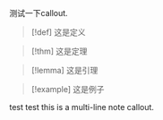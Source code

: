 <head>
    <meta charset="UTF-8">
    <meta name="viewport" content="width=device-width, initial-scale=1.0">
    <title>Chapter2 Convex Sets</title>
    <link rel="stylesheet" href="https://raw.githubusercontent.com/SuoRuGithub/zzBlog/main/styles_note.css">
    <script src="https://raw.githubusercontent.com/SuoRuGithub/zzBlog/main/Scripts/callout.js"></script>
    <script type="text/x-mathjax-config">
    MathJax.Hub.Config({ TeX: { equationNumbers: { autoNumber: "all" } } });
    </script>
    <script type="text/x-mathjax-config">
    MathJax.Hub.Config({tex2jax: {
            inlineMath: [ ['$','$'], ["\\(","\\)"] ],
            processEscapes: true
          }
        });
    </script>
    <script src="https://cdn.mathjax.org/mathjax/latest/MathJax.js?config=TeX-AMS-MML_HTMLorMML" type="text/javascript">
    </script>    
</head>



测试一下callout.

> [!def] 
> 这是定义

> [!thm] 
> 这是定理

> [!lemma] 
> 这是引理

> [!example] 
> 这是例子


<div class="callout def">
test
test
this is a multi-line
note callout.</div>